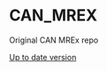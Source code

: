 # CAN_MREX

Original CAN MREx repo

[Up to date version](https://github.com/Monash-Railway-Express/CAN_MREx)
